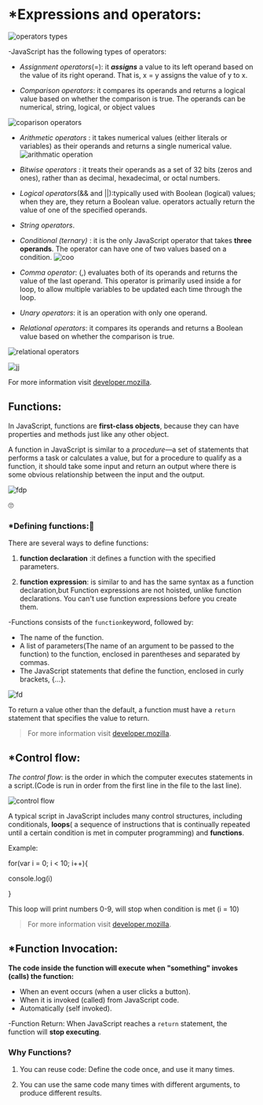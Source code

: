 # *Expressions and operators:


![operators types](oj.jpg)

-JavaScript has the following types of operators:

* *Assignment operators*(=): it _**assigns**_ a value to its left operand based on the value of its right operand.
That is, x = y assigns the value of y to x.

* *Comparison operators*: it compares its operands and returns a logical value based on whether the comparison is true. The operands can be numerical, string, logical, or object values

![coparison operators](co.png)


* *Arithmetic operators* : it takes numerical values (either literals or variables) as their operands and returns a single numerical value.
![arithmatic operation](ao.png)

* *Bitwise operators* : it  treats their operands as a set of 32 bits (zeros and ones), rather than as decimal, hexadecimal, or octal numbers.

* *Logical operators*(&& and ||):typically used with Boolean (logical) values; when they are, they return a Boolean value. 
operators actually return the value of one of the specified operands.
* *String operators*.

* *Conditional (ternary)* : it is the only JavaScript operator that takes **three operands**. The operator can have one of two values based on a condition.
![coo](coo.jpg)

* *Comma operator*: (,) evaluates both of its operands and returns the value of the last operand. This operator is primarily used inside a for loop, to allow multiple variables to be updated each time through the loop. 

* *Unary operators*: it is an operation with only one operand.

* *Relational operators*: it compares its operands and returns a Boolean value based on whether the comparison is true.

![relational operators](ro.jpg)


![jj](jj.png)


For more information visit
[developer.mozilla](https://developer.mozilla.org/en-US/docs/Web/JavaScript/Guide/Expressions_and_Operators).

## Functions:
In JavaScript, functions are **first-class objects**, because they can have properties and methods just like any other object.

A function in JavaScript is similar to a *procedure*—a set of statements that performs a task or calculates a value, but for a procedure to qualify as a function, it should take some input and return an output where there is some obvious relationship between the input and the output.

![fdp](fdp.png)

🙄

### *Defining functions:🤩

There are several ways to define functions:

1. **function declaration** :it defines a function with the specified parameters.

2. **function expression**: is similar to and has the same syntax as a function declaration,but  Function expressions are not hoisted, unlike function declarations. You can't use function expressions before you create them.

-Functions consists of the `function`keyword, followed by:

* The name of the function.
* A list of parameters(The name of an argument to be passed to the function) to the function, enclosed in parentheses and separated by commas.
* The JavaScript statements that define the function, enclosed in curly brackets, {...}.

![fd](fd.png)

To return a value other than the default, a function must have a `return` statement that specifies the value to return.

> For more information visit [developer.mozilla](https://developer.mozilla.org/en-US/docs/Web/JavaScript/Reference/Functions).


## *Control flow:

_The control flow_: is the order in which the computer executes statements in a script.(Code is run in order from the first line in the file to the last line).

![control flow](cf.png)

A typical script in JavaScript includes many control structures, including conditionals, **loops**( a sequence of instructions that is continually repeated until a certain condition is met in computer programming) and **functions**.

Example:

for(var i = 0; i < 10; i++){

  console.log(i)

}

This loop will print numbers 0-9, will stop when condition is met (i = 10)


> For more information visit [developer.mozilla](https://developer.mozilla.org/en-US/docs/Glossary/Control_flow).

## *Function Invocation:


**The code inside the function will execute when "something" invokes (calls) the function:**

* When an event occurs (when a user clicks a button).
* When it is invoked (called) from JavaScript code.
* Automatically (self invoked).

-Function Return:
When JavaScript reaches a `return` statement, the function will **stop executing**.

### Why Functions?
1. You can reuse code: Define the code once, and use it many times.

2. You can use the same code many times with different arguments, to produce different results.
